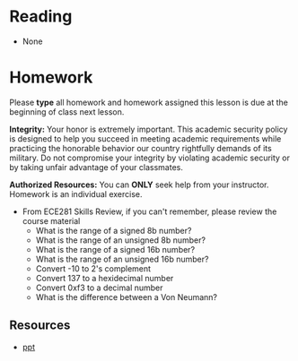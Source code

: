 # Reading

- None

# Homework

Please **type** all homework and homework assigned this lesson is due at the
beginning of class next lesson.

**Integrity:** Your honor is extremely important.  This academic security policy is designed to help you succeed in meeting academic requirements while practicing the honorable behavior our country rightfully demands of its military.  Do not compromise your integrity by violating academic security or by taking unfair advantage of your classmates.

**Authorized Resources:** You can **ONLY** seek help from your instructor. Homework is an individual exercise.

- From ECE281 Skills Review, if you can't remember, please review the course
  material
    - What is the range of a signed 8b number?
    - What is the range of an unsigned 8b number?
    - What is the range of a signed 16b number?
    - What is the range of an unsigned 16b number?
    - Convert -10 to 2's complement
    - Convert 137 to a hexidecimal number
    - Convert 0xf3 to a decimal number
    - What is the difference between a Von Neumann?

## Resources

- [ppt](Lsn1.pptx)
